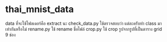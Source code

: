 # thai_mnist_data

data ที่จะใช้โฟลเดอร์คือ extract นะ
check_data.py ใช้ตรวจสอบว่า แต่ละครับทำ class มาเท่ากันหรือไม่
rename.py ใช้ rename ชื่อไฟล์
crop.py ใช้ crop รูปจากรูปที่เป็นตาราง grid 9 ช่อง
